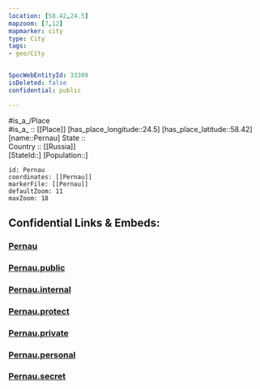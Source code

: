```yaml
---
location: [58.42,24.5] 
mapzoom: [7,12] 
mapmarker: city 
type: City
tags:
- geo/City


SpocWebEntityId: 33309
isDeleted: false
confidential: public

---
```

#is_a_/Place  
#is_a_ :: [[Place]] 
[has_place_longitude::24.5] 
[has_place_latitude::58.42] 
[name::Pernau] 
State ::  
Country :: [[Russia]]  
[StateId::] 
[Population::] 



```leaflet
id: Pernau
coordinates: [[Pernau]] 
markerFile: [[Pernau]] 
defaultZoom: 11 
maxZoom: 18
```


## Confidential Links & Embeds: 

### [Pernau](/_Standards/Earth/Continent/Europe/Europe~North/Estonia/Counties~Estonia/Pärnu/City/Pernau.md) 

### [Pernau.public](/_public/Earth/Continent/Europe/Europe~North/Estonia/Counties~Estonia/Pärnu/City/Pernau.public.md) 

### [Pernau.internal](/_internal/Earth/Continent/Europe/Europe~North/Estonia/Counties~Estonia/Pärnu/City/Pernau.internal.md) 

### [Pernau.protect](/_protect/Earth/Continent/Europe/Europe~North/Estonia/Counties~Estonia/Pärnu/City/Pernau.protect.md) 

### [Pernau.private](/_private/Earth/Continent/Europe/Europe~North/Estonia/Counties~Estonia/Pärnu/City/Pernau.private.md) 

### [Pernau.personal](/_personal/Earth/Continent/Europe/Europe~North/Estonia/Counties~Estonia/Pärnu/City/Pernau.personal.md) 

### [Pernau.secret](/_secret/Earth/Continent/Europe/Europe~North/Estonia/Counties~Estonia/Pärnu/City/Pernau.secret.md)


